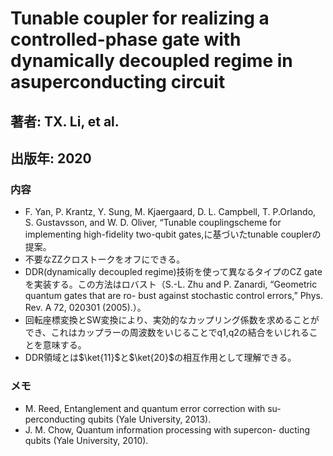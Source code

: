 # Tunable coupler for realizing a controlled-phase gate with dynamically decoupled regime in asuperconducting circuit

## 著者: TX. Li, et al.
## 出版年: 2020

### 内容
-  F. Yan, P. Krantz, Y. Sung, M. Kjaergaard, D. L. Campbell, T. P.Orlando, S. Gustavsson,  and W. D. Oliver, “Tunable couplingscheme for implementing high-fidelity two-qubit gates,に基づいたtunable couplerの提案。
- 不要なZZクロストークをオフにできる。
- DDR(dynamically decoupled regime)技術を使って異なるタイプのCZ gateを実装する。この方法はロバスト（S.-L. Zhu and P. Zanardi, “Geometric quantum gates that are ro- bust against stochastic control errors,” Phys. Rev. A 72, 020301
(2005).）。
- 回転座標変換とSW変換により、実効的なカップリング係数を求めることができ、これはカップラーの周波数をいじることでq1,q2の結合をいじれることを意味する。
- DDR領域とは$\ket{11}$と$\ket{20}$の相互作用として理解できる。

### メモ
- M. Reed, Entanglement and quantum error correction with su- perconducting qubits (Yale University, 2013).
- J. M. Chow, Quantum information processing with supercon- ducting qubits (Yale University, 2010).